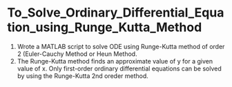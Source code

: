 # To_Solve_Ordinary_Differential_Equation_using_Runge_Kutta_Method
1. Wrote a MATLAB script to solve ODE using Runge-Kutta method of order 2 (Euler-Cauchy Method or Heun Method.
2. The Runge-Kutta method finds an approximate value of y for a given value of x. Only first-order ordinary differential equations can be solved by using the Runge-Kutta 2nd oreder method.
